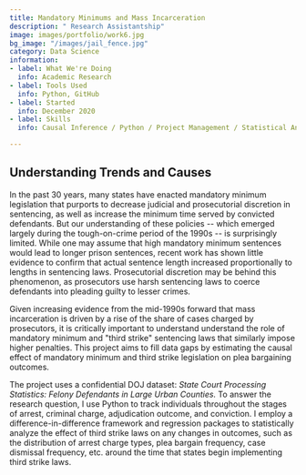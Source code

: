 ```yaml
---
title: Mandatory Minimums and Mass Incarceration
description: " Research Assistantship"
image: images/portfolio/work6.jpg
bg_image: "/images/jail_fence.jpg"
category: Data Science
information:
- label: What We're Doing
  info: Academic Research
- label: Tools Used
  info: Python, GitHub
- label: Started
  info: December 2020
- label: Skills
  info: Causal Inference / Python / Project Management / Statistical Analysis

---
```

## Understanding Trends and Causes

In the past 30 years, many states have enacted mandatory minimum legislation that purports to decrease judicial and prosecutorial discretion in sentencing, as well as increase the minimum time served by convicted defendants. But our understanding of these policies -- which emerged largely during the tough-on-crime period of the 1990s --  is surprisingly limited. While one may assume that high mandatory minimum sentences would lead to longer prison sentences, recent work has shown little evidence to confirm that actual sentence length increased proportionally to lengths in sentencing laws. Prosecutorial discretion may be behind this phenomenon, as prosecutors use harsh sentencing laws to coerce defendants into pleading guilty to lesser crimes. <p>

Given increasing evidence from the mid-1990s forward that mass incarceration is driven by a rise of the share of cases charged by prosecutors, it is critically important to understand understand the role of mandatory minimum and "third strike" sentencing laws that similarly impose higher penalties. This project aims to fill data gaps by estimating the causal effect of mandatory minimum and third strike legislation on plea bargaining outcomes.<p>

The project uses a confidential DOJ dataset: <i> State Court Processing Statistics: Felony Defendants in Large Urban Counties. </i> To answer the research question, I use Python to track individuals throughout the stages of arrest, criminal charge, adjudication outcome, and conviction. I employ a difference-in-difference framework and regression packages to statistically analyze the effect of third strike laws on any changes in outcomes, such as the distribution of arrest charge types, plea bargain frequency, case dismissal frequency, etc. around the time that states begin implementing third strike laws.